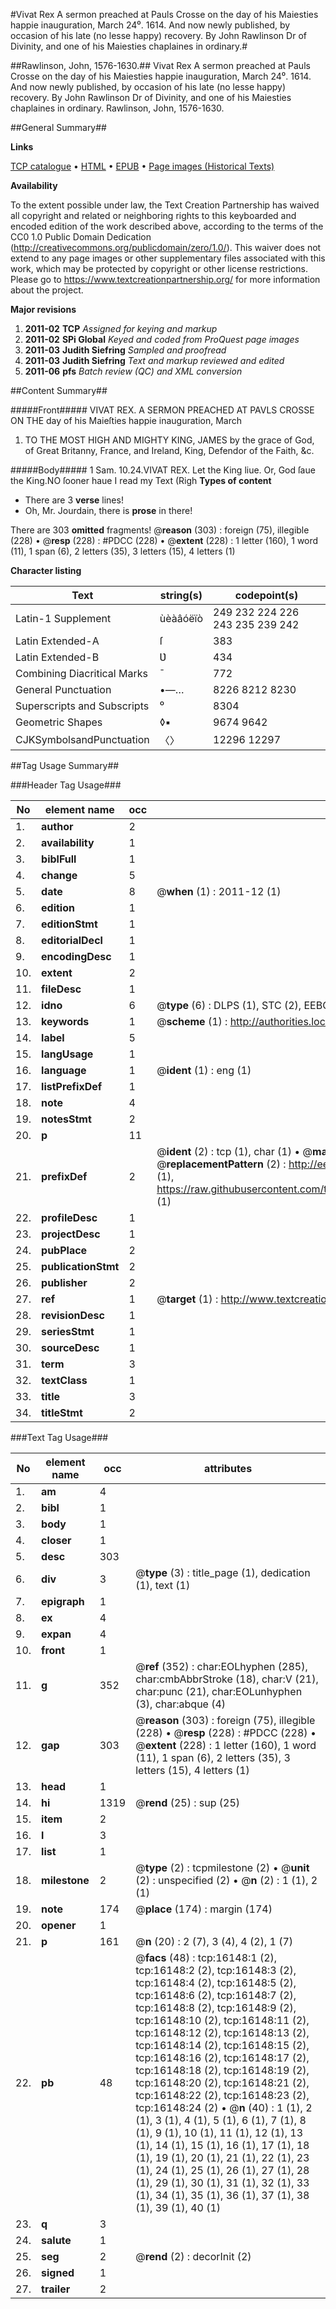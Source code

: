 #Vivat Rex A sermon preached at Pauls Crosse on the day of his Maiesties happie inauguration, March 24⁰. 1614. And now newly published, by occasion of his late (no lesse happy) recovery. By John Rawlinson Dr of Divinity, and one of his Maiesties chaplaines in ordinary.#

##Rawlinson, John, 1576-1630.##
Vivat Rex A sermon preached at Pauls Crosse on the day of his Maiesties happie inauguration, March 24⁰. 1614. And now newly published, by occasion of his late (no lesse happy) recovery. By John Rawlinson Dr of Divinity, and one of his Maiesties chaplaines in ordinary.
Rawlinson, John, 1576-1630.

##General Summary##

**Links**

[TCP catalogue](http://www.ota.ox.ac.uk/tcp/)  • 
[HTML](http://tei.it.ox.ac.uk/tcp/Texts-HTML/free/A10/A10501.html)  • 
[EPUB](http://tei.it.ox.ac.uk/tcp/Texts-EPUB/free/A10/A10501.epub) • 
[Page images (Historical Texts)](https://historicaltexts.jisc.ac.uk/eebo-99850911e)

**Availability**

To the extent possible under law, the Text Creation Partnership has waived all copyright and related or neighboring rights to this keyboarded and encoded edition of the work described above, according to the terms of the CC0 1.0 Public Domain Dedication (http://creativecommons.org/publicdomain/zero/1.0/). This waiver does not extend to any page images or other supplementary files associated with this work, which may be protected by copyright or other license restrictions. Please go to https://www.textcreationpartnership.org/ for more information about the project.

**Major revisions**

1. __2011-02__ __TCP__ *Assigned for keying and markup*
1. __2011-02__ __SPi Global__ *Keyed and coded from ProQuest page images*
1. __2011-03__ __Judith Siefring__ *Sampled and proofread*
1. __2011-03__ __Judith Siefring__ *Text and markup reviewed and edited*
1. __2011-06__ __pfs__ *Batch review (QC) and XML conversion*

##Content Summary##

#####Front#####
VIVAT REX. A SERMON PREACHED AT PAVLS CROSSE ON THE day of his Maieſties happie inauguration, March 
1. TO THE MOST HIGH AND MIGHTY KING, JAMES by the grace of God, of Great Britanny, France, and Ireland, King, Defendor of the Faith, &c.

#####Body#####
1 Sam. 10.24.VIVAT REX. Let the King liue. Or, God ſaue the King.NO ſooner haue I read my Text (Righ
**Types of content**

  * There are 3 **verse** lines!
  * Oh, Mr. Jourdain, there is **prose** in there!

There are 303 **omitted** fragments! 
 @__reason__ (303) : foreign (75), illegible (228)  •  @__resp__ (228) : #PDCC (228)  •  @__extent__ (228) : 1 letter (160), 1 word (11), 1 span (6), 2 letters (35), 3 letters (15), 4 letters (1)

**Character listing**


|Text|string(s)|codepoint(s)|
|---|---|---|
|Latin-1 Supplement|ùèàâóëïò|249 232 224 226 243 235 239 242|
|Latin Extended-A|ſ|383|
|Latin Extended-B|Ʋ|434|
|Combining             Diacritical Marks|̄|772|
|General Punctuation|•—…|8226 8212 8230|
|Superscripts             and Subscripts|⁰|8304|
|Geometric Shapes|◊▪|9674 9642|
|CJKSymbolsandPunctuation|〈〉|12296 12297|

##Tag Usage Summary##

###Header Tag Usage###

|No|element name|occ|attributes|
|---|---|---|---|
|1.|__author__|2||
|2.|__availability__|1||
|3.|__biblFull__|1||
|4.|__change__|5||
|5.|__date__|8| @__when__ (1) : 2011-12 (1)|
|6.|__edition__|1||
|7.|__editionStmt__|1||
|8.|__editorialDecl__|1||
|9.|__encodingDesc__|1||
|10.|__extent__|2||
|11.|__fileDesc__|1||
|12.|__idno__|6| @__type__ (6) : DLPS (1), STC (2), EEBO-CITATION (1), PROQUEST (1), VID (1)|
|13.|__keywords__|1| @__scheme__ (1) : http://authorities.loc.gov/ (1)|
|14.|__label__|5||
|15.|__langUsage__|1||
|16.|__language__|1| @__ident__ (1) : eng (1)|
|17.|__listPrefixDef__|1||
|18.|__note__|4||
|19.|__notesStmt__|2||
|20.|__p__|11||
|21.|__prefixDef__|2| @__ident__ (2) : tcp (1), char (1)  •  @__matchPattern__ (2) : ([0-9\-]+):([0-9IVX]+) (1), (.+) (1)  •  @__replacementPattern__ (2) : http://eebo.chadwyck.com/downloadtiff?vid=$1&page=$2 (1), https://raw.githubusercontent.com/textcreationpartnership/Texts/master/tcpchars.xml#$1 (1)|
|22.|__profileDesc__|1||
|23.|__projectDesc__|1||
|24.|__pubPlace__|2||
|25.|__publicationStmt__|2||
|26.|__publisher__|2||
|27.|__ref__|1| @__target__ (1) : http://www.textcreationpartnership.org/docs/. (1)|
|28.|__revisionDesc__|1||
|29.|__seriesStmt__|1||
|30.|__sourceDesc__|1||
|31.|__term__|3||
|32.|__textClass__|1||
|33.|__title__|3||
|34.|__titleStmt__|2||


###Text Tag Usage###

|No|element name|occ|attributes|
|---|---|---|---|
|1.|__am__|4||
|2.|__bibl__|1||
|3.|__body__|1||
|4.|__closer__|1||
|5.|__desc__|303||
|6.|__div__|3| @__type__ (3) : title_page (1), dedication (1), text (1)|
|7.|__epigraph__|1||
|8.|__ex__|4||
|9.|__expan__|4||
|10.|__front__|1||
|11.|__g__|352| @__ref__ (352) : char:EOLhyphen (285), char:cmbAbbrStroke (18), char:V (21), char:punc (21), char:EOLunhyphen (3), char:abque (4)|
|12.|__gap__|303| @__reason__ (303) : foreign (75), illegible (228)  •  @__resp__ (228) : #PDCC (228)  •  @__extent__ (228) : 1 letter (160), 1 word (11), 1 span (6), 2 letters (35), 3 letters (15), 4 letters (1)|
|13.|__head__|1||
|14.|__hi__|1319| @__rend__ (25) : sup (25)|
|15.|__item__|2||
|16.|__l__|3||
|17.|__list__|1||
|18.|__milestone__|2| @__type__ (2) : tcpmilestone (2)  •  @__unit__ (2) : unspecified (2)  •  @__n__ (2) : 1 (1), 2 (1)|
|19.|__note__|174| @__place__ (174) : margin (174)|
|20.|__opener__|1||
|21.|__p__|161| @__n__ (20) : 2 (7), 3 (4), 4 (2), 1 (7)|
|22.|__pb__|48| @__facs__ (48) : tcp:16148:1 (2), tcp:16148:2 (2), tcp:16148:3 (2), tcp:16148:4 (2), tcp:16148:5 (2), tcp:16148:6 (2), tcp:16148:7 (2), tcp:16148:8 (2), tcp:16148:9 (2), tcp:16148:10 (2), tcp:16148:11 (2), tcp:16148:12 (2), tcp:16148:13 (2), tcp:16148:14 (2), tcp:16148:15 (2), tcp:16148:16 (2), tcp:16148:17 (2), tcp:16148:18 (2), tcp:16148:19 (2), tcp:16148:20 (2), tcp:16148:21 (2), tcp:16148:22 (2), tcp:16148:23 (2), tcp:16148:24 (2)  •  @__n__ (40) : 1 (1), 2 (1), 3 (1), 4 (1), 5 (1), 6 (1), 7 (1), 8 (1), 9 (1), 10 (1), 11 (1), 12 (1), 13 (1), 14 (1), 15 (1), 16 (1), 17 (1), 18 (1), 19 (1), 20 (1), 21 (1), 22 (1), 23 (1), 24 (1), 25 (1), 26 (1), 27 (1), 28 (1), 29 (1), 30 (1), 31 (1), 32 (1), 33 (1), 34 (1), 35 (1), 36 (1), 37 (1), 38 (1), 39 (1), 40 (1)|
|23.|__q__|3||
|24.|__salute__|1||
|25.|__seg__|2| @__rend__ (2) : decorInit (2)|
|26.|__signed__|1||
|27.|__trailer__|2||
